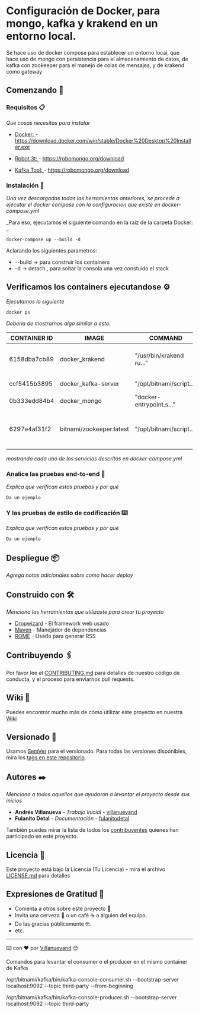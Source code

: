 # Configuración de Docker, para mongo, kafka y krakend en un entorno local.

Se hace uso de docker compose para establecer un entorno local, que hace uso de mongo con persistencia para el almacenamiento de datos,
de kafka con zookeeper para el manejo de colas de mensajes, y de krakend como gateway

## Comenzando 🚀




### Requisitos 📋

_Que cosas necesitas para instalar_


* [Docker: ](https://download.docker.com/win/stable/Docker%20Desktop%20Installer.exe) - https://download.docker.com/win/stable/Docker%20Desktop%20Installer.exe

* [Robot 3t: ](https://robomongo.org/download) - https://robomongo.org/download

* [Kafka Tool: ](https://www.kafkatool.com/download2/kafkatool_64bit.exe) - https://robomongo.org/download


### Instalación 🔧

_Una vez descargadas todas las herramientas anteriores, se procede a ejecutar el docker compose con la configuracion que existe en docker-compose.yml_

_Para eso, ejecutamos el siguiente comando en la raiz de la carpeta Docker: _

```
docker-compose up --build -d
```
Aclarando los siguientes parametros:

* --build -> para construir los containers
* -d -> detach , para soltar la consola una vez constuido el stack


## Verificamos los containers ejecutandose ⚙️

_Ejecutamos lo siguiente_
```
docker ps
```
_Deberia de mostrarnos algo similar a esto:_


| CONTAINER ID  | IMAGE | COMMAND | CREATED | STATUS | PORTS | NAMES |
| ------------- | ------------- | ------------- | ------------- | ------------- | ------------- | ------------- |
| 6158dba7cb89 | docker_krakend | "/usr/bin/krakend ru…" | 45 hours ago | Up 45 hours | 8000/tcp, 8090/tcp, 0.0.0.0:8080->8080/tcp | krakend_dev |
| ccf5415b3895 | docker_kafka-server | "/opt/bitnami/script…" | 6 weeks ago | Up 5 days | 0.0.0.0:9092->9092/tcp | kafka_cluster_dev |
|0b333edd84b4| docker_mongo |"docker-entrypoint.s…" |6 weeks ago | Up 5 days | 0.0.0.0:27017->27017/tcp   |mongo_dev|
|6297e4af31f2| bitnami/zookeeper:latest |"/opt/bitnami/script…"|6 weeks ago|Up 5 days| 2888/tcp, 3888/tcp, 0.0.0.0:2181->2181/tcp, 8080/tcp | zookeeper_dev|

_mostrando cada uno de los servicios descritos en docker-compose.yml_

### Analice las pruebas end-to-end 🔩

_Explica que verifican estas pruebas y por qué_

```
Da un ejemplo
```

### Y las pruebas de estilo de codificación ⌨️

_Explica que verifican estas pruebas y por qué_

```
Da un ejemplo
```

## Despliegue 📦

_Agrega notas adicionales sobre como hacer deploy_

## Construido con 🛠️

_Menciona las herramientas que utilizaste para crear tu proyecto_

* [Dropwizard](http://www.dropwizard.io/1.0.2/docs/) - El framework web usado
* [Maven](https://maven.apache.org/) - Manejador de dependencias
* [ROME](https://rometools.github.io/rome/) - Usado para generar RSS

## Contribuyendo 🖇️

Por favor lee el [CONTRIBUTING.md](https://gist.github.com/villanuevand/xxxxxx) para detalles de nuestro código de conducta, y el proceso para enviarnos pull requests.

## Wiki 📖

Puedes encontrar mucho más de cómo utilizar este proyecto en nuestra [Wiki](https://github.com/tu/proyecto/wiki)

## Versionado 📌

Usamos [SemVer](http://semver.org/) para el versionado. Para todas las versiones disponibles, mira los [tags en este repositorio](https://github.com/tu/proyecto/tags).

## Autores ✒️

_Menciona a todos aquellos que ayudaron a levantar el proyecto desde sus inicios_

* **Andrés Villanueva** - *Trabajo Inicial* - [villanuevand](https://github.com/villanuevand)
* **Fulanito Detal** - *Documentación* - [fulanitodetal](#fulanito-de-tal)

También puedes mirar la lista de todos los [contribuyentes](https://github.com/your/project/contributors) quíenes han participado en este proyecto.

## Licencia 📄

Este proyecto está bajo la Licencia (Tu Licencia) - mira el archivo [LICENSE.md](LICENSE.md) para detalles

## Expresiones de Gratitud 🎁

* Comenta a otros sobre este proyecto 📢
* Invita una cerveza 🍺 o un café ☕ a alguien del equipo.
* Da las gracias públicamente 🤓.
* etc.



---
⌨️ con ❤️ por [Villanuevand](https://github.com/Villanuevand) 😊


Comandos para levantar el consumer o el producer en el mismo container de Kafka

/opt/bitnami/kafka/bin/kafka-console-consumer.sh  --bootstrap-server localhost:9092 --topic third-party --from-beginning

/opt/bitnami/kafka/bin/kafka-console-producer.sh  --bootstrap-server localhost:9092 --topic third-party